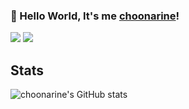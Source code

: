 ### 👋 Hello World, It's me <a href="https://github.com/choonarine">choonarine</a>!

<!-- Contacts -->
<p>
  <a href="mailto:choonarine@gmail.com" target="_blank"><img src="https://img.shields.io/badge/Gmail-D14836?style=flat-square&logo=gmail&logoColor=white" /></a>
  <a href="https://www.instagram.com/lynnseo_" target="_blank"><img src="https://img.shields.io/badge/Instagram-E4405F?style=flat-square&logo=instagram&logoColor=white" /></a>
</p>

## Stats
  
![choonarine's GitHub stats](https://github-readme-stats.vercel.app/api?username=choonarine&show_icons=true)
